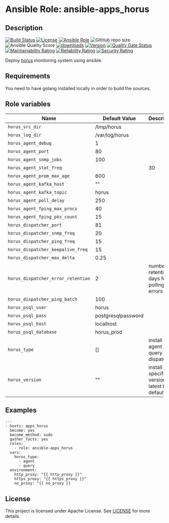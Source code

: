 # Ansible Role: ansible-apps_horus


## Description

[![Build Status](https://travis-ci.com/lotusnoir/ansible-apps_horus.svg?branch=master?style=flat)](https://travis-ci.com/lotusnoir/ansible-apps_horus)
[![License](https://img.shields.io/badge/license-Apache--2.0-brightgreen?style=flat)](https://opensource.org/licenses/Apache-2.0)
[![Ansible Role](https://img.shields.io/badge/galaxy-apps_horus-purple?style=flat)](https://galaxy.ansible.com/lotusnoir/apps_horus)
![GitHub repo size](https://img.shields.io/github/repo-size/lotusnoir/ansible-apps_horus?color=orange&style=flat)
![Ansible Quality Score](https://img.shields.io/ansible/quality/52300)
[![downloads](https://img.shields.io/ansible/role/d/52300)](https://galaxy.ansible.com/lotusnoir/apps_horus)
[![Version](https://img.shields.io/github/release/lotusnoir/ansible-apps_horus.svg)](https://github.com/lotusnoir/ansible-apps_horus/releases/)
[![Quality Gate Status](https://sonarcloud.io/api/project_badges/measure?project=lotusnoir_ansible-apps_horus&metric=alert_status)](https://sonarcloud.io/dashboard?id=lotusnoir_ansible-apps_horus)
[![Maintainability Rating](https://sonarcloud.io/api/project_badges/measure?project=lotusnoir_ansible-apps_horus&metric=sqale_rating)](https://sonarcloud.io/dashboard?id=lotusnoir_ansible-apps_horus)
[![Reliability Rating](https://sonarcloud.io/api/project_badges/measure?project=lotusnoir_ansible-apps_horus&metric=reliability_rating)](https://sonarcloud.io/dashboard?id=lotusnoir_ansible-apps_horus)
[![Security Rating](https://sonarcloud.io/api/project_badges/measure?project=lotusnoir_ansible-apps_horus&metric=security_rating)](https://sonarcloud.io/dashboard?id=lotusnoir_ansible-apps_horus)

Deploy [horus](https://github.com/kosctelecom/horus) monitoring system using ansible.

## Requirements

You need to have golang installed locally in order to build the sources.

## Role variables

| Name           | Default Value | Description                        |
| -------------- | ------------- | -----------------------------------|
| `horus_src_dir` | /tmp/horus |  |
| `horus_log_dir` | /var/log/horus |  |
| `horus_agent_debug` | 1 |  |
| `horus_agent_port` | 80 |  |
| `horus_agent_snmp_jobs` | 100 |  |
| `horus_agent_stat_freq` |  | 30 |
| `horus_agent_prom_max_age` | 600 |  |
| `horus_agent_kafka_host` | "" |  |
| `horus_agent_kafka_topic` | horus |  |
| `horus_agent_poll_delay` | 250 |  |
| `horus_agent_fping_max_procs` | 40 |  |
| `horus_agent_fping_pks_count` | 15 |  |
| `horus_dispatcher_port` | 81 |  |
| `horus_dispatcher_snmp_freq` | 20 |  |
| `horus_dispatcher_ping_freq` | 15 |  |
| `horus_dispatcher_keepalive_freq` | 15 |  |
| `horus_dispatcher_max_delta` | 0.25 |  |
| `horus_dispatcher_error_retention` | 2 | numbers of retention days for polling errors |
| `horus_dispatcher_ping_batch` | 100 |  |
| `horus_psql_user` | horus |  |
| `horus_psql_pass` | postgresqlpassword |  |
| `horus_psql_host` | localhost |  |
| `horus_psql_database` | horus_prod |  |
| `horus_type` | [] | install agent / query / dispatcher |
| `horus_version` | "" | install a specific version, latest by default |

## Examples

	---
	- hosts: apps_horus
	  become: yes
	  become_method: sudo
	  gather_facts: yes
	  roles:
	    - role: ansible-apps_horus
	  vars:
        horus_type:
          - agent
          - query
	  environment: 
	    http_proxy: "{{ http_proxy }}"
	    https_proxy: "{{ https_proxy }}"
	    no_proxy: "{{ no_proxy }}


## License

This project is licensed under Apache License. See [LICENSE](/LICENSE) for more details.
